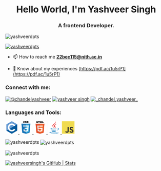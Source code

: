 <h1 align="center">Hello World, I'm Yashveer Singh</h1>
<h3 align="center">A frontend Developer.</h3>

<p align="left"> <img src="https://komarev.com/ghpvc/?username=yashveerdpts&label=Profile%20views&color=0e75b6&style=flat" alt="yashveerdpts" /> </p>

<p align="left"> <a href="https://github.com/ryo-ma/github-profile-trophy"><img src="https://github-profile-trophy.vercel.app/?username=yashveerdpts" alt="yashveerdpts" /></a> </p>

- 📫 How to reach me **22bec115@nith.ac.in**

- 📄 Know about my experiences [https://pdf.ac/1u5rP1](https://pdf.ac/1u5rP1)

<h3 align="left">Connect with me:</h3>
<p align="left">
<a href="https://codepen.io/@chandelyashveer" target="blank"><img align="center" src="https://raw.githubusercontent.com/rahuldkjain/github-profile-readme-generator/master/src/images/icons/Social/codepen.svg" alt="@chandelyashveer" height="30" width="40" /></a>
<a href="https://linkedin.com/in/yashveer singh" target="blank"><img align="center" src="https://raw.githubusercontent.com/rahuldkjain/github-profile-readme-generator/master/src/images/icons/Social/linked-in-alt.svg" alt="yashveer singh" height="30" width="40" /></a>
<a href="https://instagram.com/_chandel_yashveer_" target="blank"><img align="center" src="https://raw.githubusercontent.com/rahuldkjain/github-profile-readme-generator/master/src/images/icons/Social/instagram.svg" alt="_chandel_yashveer_" height="30" width="40" /></a>
</p>

<h3 align="left">Languages and Tools:</h3>
<p align="left"> <a href="https://www.cprogramming.com/" target="_blank" rel="noreferrer"> <img src="https://raw.githubusercontent.com/devicons/devicon/master/icons/c/c-original.svg" alt="c" width="40" height="40"/> </a> <a href="https://www.w3schools.com/css/" target="_blank" rel="noreferrer"> <img src="https://raw.githubusercontent.com/devicons/devicon/master/icons/css3/css3-original-wordmark.svg" alt="css3" width="40" height="40"/> </a> <a href="https://www.w3.org/html/" target="_blank" rel="noreferrer"> <img src="https://raw.githubusercontent.com/devicons/devicon/master/icons/html5/html5-original-wordmark.svg" alt="html5" width="40" height="40"/> </a> <a href="https://www.java.com" target="_blank" rel="noreferrer"> <img src="https://raw.githubusercontent.com/devicons/devicon/master/icons/java/java-original.svg" alt="java" width="40" height="40"/> </a> <a href="https://developer.mozilla.org/en-US/docs/Web/JavaScript" target="_blank" rel="noreferrer"> <img src="https://raw.githubusercontent.com/devicons/devicon/master/icons/javascript/javascript-original.svg" alt="javascript" width="40" height="40"/> </a> </p>

<p><img align="left" src="https://github-readme-stats.vercel.app/api/top-langs?username=yashveerdpts&show_icons=true&locale=en&layout=compact" alt="yashveerdpts" /></p>

<p>&nbsp;<img align="center" src="https://github-readme-stats.vercel.app/api?username=yashveerdpts&show_icons=true&locale=en" alt="yashveerdpts" /></p>

<p><img align="center" src="https://github-readme-streak-stats.herokuapp.com/?user=yashveerdpts&" alt="yashveerdpts" /></p>

[![yashveersingh's GitHub | Stats](https://stats.quine.sh/yashveersingh/github?theme=dark)](https://quine.sh)
